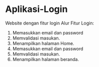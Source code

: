 # Aplikasi-Login
Website dengan fitur login
Alur Fitur Login:
1. Memasukkan email dan password
2. Memvalidasi masukan.
3. Menampilkan halaman Home.
4. Memasukkan email dan password
5. Memvalidasi masukan.
6. Menampilkan halaman beranda.

